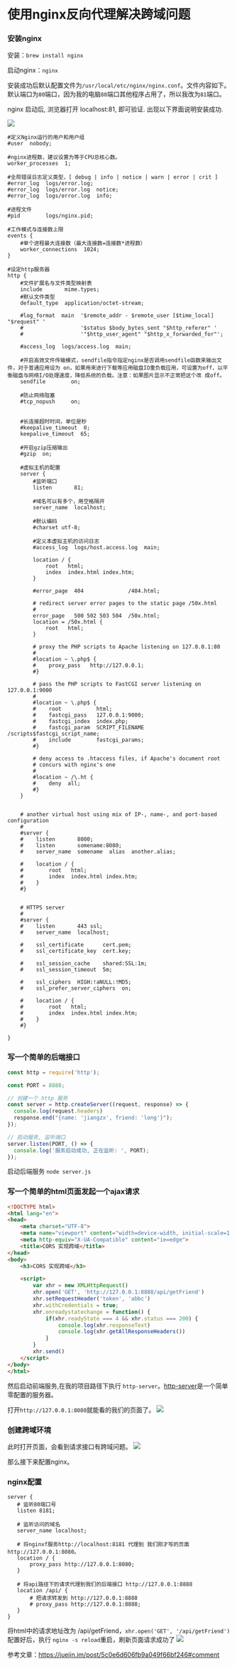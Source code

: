 # 使用nginx反向代理解决跨域问题

### 安装nginx
安装：`brew install nginx`

启动nginx：`nginx`

安装成功后默认配置文件为`/usr/local/etc/nginx/nginx.conf`。文件内容如下。
默认端口为`80`端口，因为我的电脑`80`端口其他程序占用了，所以我改为`81`端口。

nginx 启动后, 浏览器打开 localhost:81, 即可验证. 出现以下界面说明安装成功.

![](./img/Jietu20200527-162650.png)
```
#定义Nginx运行的用户和用户组
#user  nobody; 

#nginx进程数，建议设置为等于CPU总核心数。
worker_processes  1; 

#全局错误日志定义类型，[ debug | info | notice | warn | error | crit ]
#error_log  logs/error.log;
#error_log  logs/error.log  notice;
#error_log  logs/error.log  info;

#进程文件
#pid        logs/nginx.pid;

#工作模式与连接数上限
events {
    #单个进程最大连接数（最大连接数=连接数*进程数）
    worker_connections  1024;
}

#设定http服务器
http {
    #文件扩展名与文件类型映射表
    include       mime.types;
    #默认文件类型
    default_type  application/octet-stream;

    #log_format  main  '$remote_addr - $remote_user [$time_local] "$request" '
    #                  '$status $body_bytes_sent "$http_referer" '
    #                  '"$http_user_agent" "$http_x_forwarded_for"';

    #access_log  logs/access.log  main;

    #开启高效文件传输模式，sendfile指令指定nginx是否调用sendfile函数来输出文件，对于普通应用设为 on，如果用来进行下载等应用磁盘IO重负载应用，可设置为off，以平衡磁盘与网络I/O处理速度，降低系统的负载。注意：如果图片显示不正常把这个改 成off。
    sendfile        on;

    #防止网络阻塞
    #tcp_nopush     on;


    #长连接超时时间，单位是秒
    #keepalive_timeout  0;
    keepalive_timeout  65;

    #开启gzip压缩输出
    #gzip  on;

    #虚拟主机的配置
    server {
        #监听端口
        listen       81;

        #域名可以有多个，用空格隔开
        server_name  localhost;

        #默认编码
        #charset utf-8;

        #定义本虚拟主机的访问日志
        #access_log  logs/host.access.log  main;

        location / {
            root   html;
            index  index.html index.htm;
        }

        #error_page  404              /404.html;

        # redirect server error pages to the static page /50x.html
        #
        error_page   500 502 503 504  /50x.html;
        location = /50x.html {
            root   html;
        }

        # proxy the PHP scripts to Apache listening on 127.0.0.1:80
        #
        #location ~ \.php$ {
        #    proxy_pass   http://127.0.0.1;
        #}

        # pass the PHP scripts to FastCGI server listening on 127.0.0.1:9000
        #
        #location ~ \.php$ {
        #    root           html;
        #    fastcgi_pass   127.0.0.1:9000;
        #    fastcgi_index  index.php;
        #    fastcgi_param  SCRIPT_FILENAME  /scripts$fastcgi_script_name;
        #    include        fastcgi_params;
        #}

        # deny access to .htaccess files, if Apache's document root
        # concurs with nginx's one
        #
        #location ~ /\.ht {
        #    deny  all;
        #}
    }


    # another virtual host using mix of IP-, name-, and port-based configuration
    #
    #server {
    #    listen       8000;
    #    listen       somename:8080;
    #    server_name  somename  alias  another.alias;

    #    location / {
    #        root   html;
    #        index  index.html index.htm;
    #    }
    #}


    # HTTPS server
    #
    #server {
    #    listen       443 ssl;
    #    server_name  localhost;

    #    ssl_certificate      cert.pem;
    #    ssl_certificate_key  cert.key;

    #    ssl_session_cache    shared:SSL:1m;
    #    ssl_session_timeout  5m;

    #    ssl_ciphers  HIGH:!aNULL:!MD5;
    #    ssl_prefer_server_ciphers  on;

    #    location / {
    #        root   html;
    #        index  index.html index.htm;
    #    }
    #}

}
```


### 写一个简单的后端接口
```js
const http = require('http');

const PORT = 8888;

// 创建一个 http 服务
const server = http.createServer((request, response) => {
  console.log(request.headers)
  response.end("{name: 'jiangzx', friend: 'long'}");
});

// 启动服务, 监听端口
server.listen(PORT, () => {
  console.log('服务启动成功, 正在监听: ', PORT);
});

```
启动后端服务 `node server.js`



### 写一个简单的html页面发起一个ajax请求

```html
<!DOCTYPE html>
<html lang="en">
<head>
    <meta charset="UTF-8">
    <meta name="viewport" content="width=device-width, initial-scale=1.0">
    <meta http-equiv="X-UA-Compatible" content="ie=edge">
    <title>CORS 实现跨域</title>
</head>
<body>
    <h3>CORS 实现跨域</h3>

    <script>
        var xhr = new XMLHttpRequest()
        xhr.open('GET', 'http://127.0.0.1:8888/api/getFriend')
        xhr.setRequestHeader('token', 'abbc')
        xhr.withCredentials = true;
        xhr.onreadystatechange = function() {
            if(xhr.readyState === 4 && xhr.status === 200) {
                console.log(xhr.responseText)
                console.log(xhr.getAllResponseHeaders())
            }
        }
        xhr.send()
    </script>
</body>
</html>


```

然后启动前端服务,在我的项目路径下执行 `http-server`。[http-server](https://www.npmjs.com/package/http-server)是一个简单零配置的服务器。

打开`http://127.0.0.1:8080`就能看的我们的页面了。
![](./img/Jietu20200527-163337.png)

### 创建跨域环境
此时打开页面，会看到请求接口有跨域问题。
![](./img/Jietu20200527-164839@2x.png)

那么接下来配置nginx。

### nginx配置

```
server {
   # 监听80端口号
   listen 8181;

   # 监听访问的域名
   server_name localhost;

   # 将nginxf服务http://localhost:8181 代理到 我们刚才写的页面 http://127.0.0.1:8080。
   location / {
       proxy_pass http://127.0.0.1:8080;
   }

   # 将api路径下的请求代理到我们的后端接口 http://127.0.0.1:8888
   location /api/ {
       # 把请求转发到 http://127.0.0.1:8888
       # proxy_pass http://127.0.0.1:8888;
   }
}

```
将html中的请求地址改为 /api/getFriend，`xhr.open('GET', '/api/getFriend')`
配置好后，执行 `nginx -s reload`重启，刷新页面请求成功了
![](./img/success.png)



参考文章：https://juejin.im/post/5c0e6d606fb9a049f66bf246#comment
